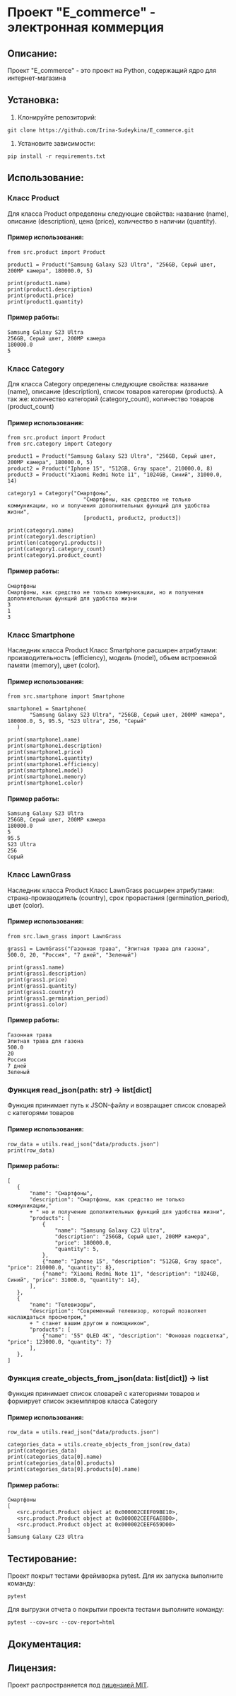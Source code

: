# Проект "E_commerce" - электронная коммерция

## Описание:
 Проект "E_commerce" - это проект на Python, 
 содержащий ядро для интернет-магазина
 
## Установка:
 1. Клонируйте репозиторий:
 ```
 git clone https://github.com/Irina-Sudeykina/E_commerce.git
 
 ```

 1. Установите зависимости:
 ```
 pip install -r requirements.txt
 ```

## Использование:
  
 ### Класс **Product**
 Для класса Product определены следующие свойства: 
     название (name),
     описание (description),
     цена (price),
     количество в наличии (quantity).

 #### Пример использования: 
 ```
from src.product import Product

product1 = Product("Samsung Galaxy S23 Ultra", "256GB, Серый цвет, 200MP камера", 180000.0, 5)

print(product1.name)
print(product1.description)
print(product1.price)
print(product1.quantity)
 ```
 #### Пример работы:
 ```
Samsung Galaxy S23 Ultra
256GB, Серый цвет, 200MP камера
180000.0
5
 ```


 ### Класс **Category**
 Для класса Category определены следующие свойства: 
     название (name),
     описание (description),
     список товаров категории (products).
 А так же:
     количество категорий (category_count),
     количество товаров (product_count)

 #### Пример использования: 
 ```
from src.product import Product
from src.category import Category

product1 = Product("Samsung Galaxy S23 Ultra", "256GB, Серый цвет, 200MP камера", 180000.0, 5)
product2 = Product("Iphone 15", "512GB, Gray space", 210000.0, 8)
product3 = Product("Xiaomi Redmi Note 11", "1024GB, Синий", 31000.0, 14)

category1 = Category("Смартфоны",
                         "Смартфоны, как средство не только коммуникации, но и получения дополнительных функций для удобства жизни",
                         [product1, product2, product3])

print(category1.name)
print(category1.description)
print(len(category1.products))
print(category1.category_count)
print(category1.product_count)
 ```
 #### Пример работы:
 ```
Смартфоны
Смартфоны, как средство не только коммуникации, но и получения дополнительных функций для удобства жизни
3
1
3
 ```


 ### Класс **Smartphone**
 Наследник класса Product
 Класс Smartphone расширен атрибутами: 
     производительность (efficiency),
     модель (model),
     объем встроенной памяти (memory),
     цвет (color).

 #### Пример использования: 
 ```
from src.smartphone import Smartphone

smartphone1 = Smartphone(
        "Samsung Galaxy S23 Ultra", "256GB, Серый цвет, 200MP камера", 180000.0, 5, 95.5, "S23 Ultra", 256, "Серый"
    )

print(smartphone1.name)
print(smartphone1.description)
print(smartphone1.price)
print(smartphone1.quantity)
print(smartphone1.efficiency)
print(smartphone1.model)
print(smartphone1.memory)
print(smartphone1.color)
 ```
 #### Пример работы:
 ```
Samsung Galaxy S23 Ultra
256GB, Серый цвет, 200MP камера
180000.0
5
95.5
S23 Ultra
256
Серый
 ```


 ### Класс **LawnGrass**
 Наследник класса Product
 Класс LawnGrass расширен атрибутами: 
     страна-производитель (country),
     срок прорастания (germination_period),
     цвет (color).

 #### Пример использования: 
 ```
from src.lawn_grass import LawnGrass

grass1 = LawnGrass("Газонная трава", "Элитная трава для газона", 500.0, 20, "Россия", "7 дней", "Зеленый")

print(grass1.name)
print(grass1.description)
print(grass1.price)
print(grass1.quantity)
print(grass1.country)
print(grass1.germination_period)
print(grass1.color)
 ```
 #### Пример работы:
 ```
Газонная трава
Элитная трава для газона
500.0
20
Россия
7 дней
Зеленый
 ```


 ### Функция **read_json**(path: str) -> list[dict]
 Функция принимает путь к JSON-файлу
 и возвращает список словарей с категорями товаров

 #### Пример использования: 
 ```
row_data = utils.read_json("data/products.json")
print(row_data)
 ```
 #### Пример работы:
 ```
[
    {
        "name": "Смартфоны",
        "description": "Смартфоны, как средство не только коммуникации,"
        + " но и получение дополнительных функций для удобства жизни",
        "products": [
            {
                "name": "Samsung Galaxy C23 Ultra",
                "description": "256GB, Серый цвет, 200MP камера",
                "price": 180000.0,
                "quantity": 5,
            },
            {"name": "Iphone 15", "description": "512GB, Gray space", "price": 210000.0, "quantity": 8},
            {"name": "Xiaomi Redmi Note 11", "description": "1024GB, Синий", "price": 31000.0, "quantity": 14},
        ],
    },
    {
        "name": "Телевизоры",
        "description": "Современный телевизор, который позволяет наслаждаться просмотром,"
        + " станет вашим другом и помощником",
        "products": [
            {"name": '55" QLED 4K', "description": "Фоновая подсветка", "price": 123000.0, "quantity": 7}
        ],
    },
]
 ```


 ### Функция **create_objects_from_json**(data: list[dict]) -> list
 Функция принимает список словарей с категориями товаров
 и формирует список экземпляров класса Category

 #### Пример использования: 
 ```
row_data = utils.read_json("data/products.json")

categories_data = utils.create_objects_from_json(row_data)
print(categories_data)
print(categories_data[0].name)
print(categories_data[0].products)
print(categories_data[0].products[0].name)
 ```
 #### Пример работы:
 ```
Смартфоны
[
    <src.product.Product object at 0x000002CEEF09BE10>, 
    <src.product.Product object at 0x000002CEEF6AE8D0>, 
    <src.product.Product object at 0x000002CEEF659D00>
]
Samsung Galaxy C23 Ultra
 ```


 ## Тестирование:
Проект покрыт тестами фреймворка pytest. Для их запуска выполните команду:
```
pytest
```
Для выгрузки отчета о покрытии проекта тестами выполните команду:
```
pytest --cov=src --cov-report=html
```


 ## Документация:

 ## Лицензия:
 Проект распространяется под [лицензией MIT](LICENSE).
 